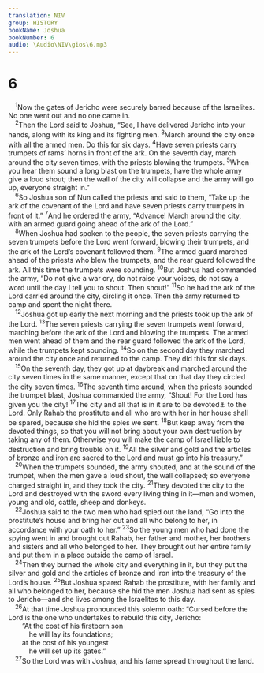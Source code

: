 ```yaml
---
translation: NIV
group: HISTORY
bookName: Joshua 
bookNumber: 6
audio: \Audio\NIV\gios\6.mp3
---
```


<div class="title"><h1>6</h1></div>
<span class="verse gios_6_1"> <sup>1</sup>Now the gates of Jericho were securely barred because of the Israelites. No one went out and no one came in. <br/></span>
<span class="verse gios_6_2"> <sup>2</sup>Then the Lord said to Joshua, “See, I have delivered Jericho into your hands, along with its king and its fighting men. </span>
<span class="verse gios_6_3"><sup>3</sup>March around the city once with all the armed men. Do this for six days. </span>
<span class="verse gios_6_4"><sup>4</sup>Have seven priests carry trumpets of rams’ horns in front of the ark. On the seventh day, march around the city seven times, with the priests blowing the trumpets. </span>
<span class="verse gios_6_5"><sup>5</sup>When you hear them sound a long blast on the trumpets, have the whole army give a loud shout; then the wall of the city will collapse and the army will go up, everyone straight in.” <br/></span>
<span class="verse gios_6_6"> <sup>6</sup>So Joshua son of Nun called the priests and said to them, “Take up the ark of the covenant of the Lord and have seven priests carry trumpets in front of it.” </span>
<span class="verse gios_6_7"><sup>7</sup>And he ordered the army, “Advance! March around the city, with an armed guard going ahead of the ark of the Lord.” <br/></span>
<span class="verse gios_6_8"> <sup>8</sup>When Joshua had spoken to the people, the seven priests carrying the seven trumpets before the Lord went forward, blowing their trumpets, and the ark of the Lord’s covenant followed them. </span>
<span class="verse gios_6_9"><sup>9</sup>The armed guard marched ahead of the priests who blew the trumpets, and the rear guard followed the ark. All this time the trumpets were sounding. </span>
<span class="verse gios_6_10"><sup>10</sup>But Joshua had commanded the army, “Do not give a war cry, do not raise your voices, do not say a word until the day I tell you to shout. Then shout!” </span>
<span class="verse gios_6_11"><sup>11</sup>So he had the ark of the Lord carried around the city, circling it once. Then the army returned to camp and spent the night there. <br/></span>
<span class="verse gios_6_12"> <sup>12</sup>Joshua got up early the next morning and the priests took up the ark of the Lord. </span>
<span class="verse gios_6_13"><sup>13</sup>The seven priests carrying the seven trumpets went forward, marching before the ark of the Lord and blowing the trumpets. The armed men went ahead of them and the rear guard followed the ark of the Lord, while the trumpets kept sounding. </span>
<span class="verse gios_6_14"><sup>14</sup>So on the second day they marched around the city once and returned to the camp. They did this for six days. <br/></span>
<span class="verse gios_6_15"> <sup>15</sup>On the seventh day, they got up at daybreak and marched around the city seven times in the same manner, except that on that day they circled the city seven times. </span>
<span class="verse gios_6_16"><sup>16</sup>The seventh time around, when the priests sounded the trumpet blast, Joshua commanded the army, “Shout! For the Lord has given you the city! </span>
<span class="verse gios_6_17"><sup>17</sup>The city and all that is in it are to be devoted<a data-toggle="tooltip" data-placement="bottom" title="The Hebrew term refers to the irrevocable giving over of things or persons to the Lord, often by totally destroying them; also in verses 18 and 21.">⚓</a> to the Lord. Only Rahab the prostitute and all who are with her in her house shall be spared, because she hid the spies we sent. </span>
<span class="verse gios_6_18"><sup>18</sup>But keep away from the devoted things, so that you will not bring about your own destruction by taking any of them. Otherwise you will make the camp of Israel liable to destruction and bring trouble on it. </span>
<span class="verse gios_6_19"><sup>19</sup>All the silver and gold and the articles of bronze and iron are sacred to the Lord and must go into his treasury.” <br/></span>
<span class="verse gios_6_20"> <sup>20</sup>When the trumpets sounded, the army shouted, and at the sound of the trumpet, when the men gave a loud shout, the wall collapsed; so everyone charged straight in, and they took the city. </span>
<span class="verse gios_6_21"><sup>21</sup>They devoted the city to the Lord and destroyed with the sword every living thing in it—men and women, young and old, cattle, sheep and donkeys. <br/></span>
<span class="verse gios_6_22"> <sup>22</sup>Joshua said to the two men who had spied out the land, “Go into the prostitute’s house and bring her out and all who belong to her, in accordance with your oath to her.” </span>
<span class="verse gios_6_23"><sup>23</sup>So the young men who had done the spying went in and brought out Rahab, her father and mother, her brothers and sisters and all who belonged to her. They brought out her entire family and put them in a place outside the camp of Israel. <br/></span>
<span class="verse gios_6_24"> <sup>24</sup>Then they burned the whole city and everything in it, but they put the silver and gold and the articles of bronze and iron into the treasury of the Lord’s house. </span>
<span class="verse gios_6_25"><sup>25</sup>But Joshua spared Rahab the prostitute, with her family and all who belonged to her, because she hid the men Joshua had sent as spies to Jericho—and she lives among the Israelites to this day. <br/></span>
<span class="verse gios_6_26"> <sup>26</sup>At that time Joshua pronounced this solemn oath: “Cursed before the Lord is the one who undertakes to rebuild this city, Jericho: <br/>  “At the cost of his firstborn son <br/>   he will lay its foundations; <br/>  at the cost of his youngest <br/>   he will set up its gates.” <br/></span>
<span class="verse gios_6_27"> <sup>27</sup>So the Lord was with Joshua, and his fame spread throughout the land. <br/></span>
